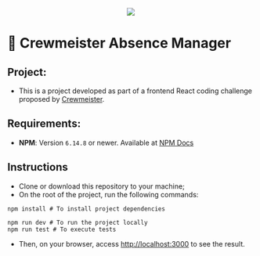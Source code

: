<p align="center">
  <img src="https://crewmeister.com/images/logo_crewmeister_without_text.svg" />
</p>

# 🚀 Crewmeister Absence Manager

## **Project:**

-   This is a project developed as part of a frontend React coding challenge proposed by [Crewmeister](https://crewmeister.com/de/).

## **Requirements:**

-   **NPM**: Version `6.14.8` or newer. Available at [NPM Docs](https://docs.npmjs.com/downloading-and-installing-node-js-and-npm)

## **Instructions**

-   Clone or download this repository to your machine;
-   On the root of the project, run the following commands:

```
npm install # To install project dependencies
```

```
npm run dev # To run the project locally
npm run test # To execute tests
```

-   Then, on your browser, access [http://localhost:3000](http://localhost:3000) to see the result.
